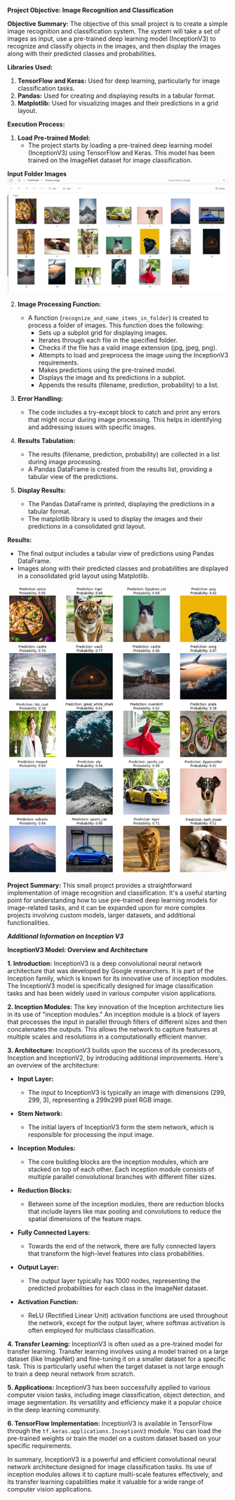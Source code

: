 **Project Objective: Image Recognition and Classification**

**Objective Summary:**
The objective of this small project is to create a simple image recognition and classification system. The system will take a set of images as input, use a pre-trained deep learning model (InceptionV3) to recognize and classify objects in the images, and then display the images along with their predicted classes and probabilities.

**Libraries Used:**
1. **TensorFlow and Keras:** Used for deep learning, particularly for image classification tasks.
2. **Pandas:** Used for creating and displaying results in a tabular format.
3. **Matplotlib:** Used for visualizing images and their predictions in a grid layout.

**Execution Process:**

1. **Load Pre-trained Model:**
   - The project starts by loading a pre-trained deep learning model (InceptionV3) using TensorFlow and Keras. This model has been trained on the ImageNet dataset for image classification.
     
**Input Folder Images**
![Input_Image](asset/Input_Image.png)

2. **Image Processing Function:**
   - A function (`recognize_and_name_items_in_folder`) is created to process a folder of images. This function does the following:
     - Sets up a subplot grid for displaying images.
     - Iterates through each file in the specified folder.
     - Checks if the file has a valid image extension (jpg, jpeg, png).
     - Attempts to load and preprocess the image using the InceptionV3 requirements.
     - Makes predictions using the pre-trained model.
     - Displays the image and its predictions in a subplot.
     - Appends the results (filename, prediction, probability) to a list.

3. **Error Handling:**
   - The code includes a try-except block to catch and print any errors that might occur during image processing. This helps in identifying and addressing issues with specific images.

4. **Results Tabulation:**
   - The results (filename, prediction, probability) are collected in a list during image processing.
   - A Pandas DataFrame is created from the results list, providing a tabular view of the predictions.

5. **Display Results:**
   - The Pandas DataFrame is printed, displaying the predictions in a tabular format.
   - The matplotlib library is used to display the images and their predictions in a consolidated grid layout.

**Results:**
- The final output includes a tabular view of predictions using Pandas DataFrame.
- Images along with their predicted classes and probabilities are displayed in a consolidated grid layout using Matplotlib.

 ![Classification_Output](asset/Classification_Output.png)

**Project Summary:**
This small project provides a straightforward implementation of image recognition and classification. It's a useful starting point for understanding how to use pre-trained deep learning models for image-related tasks, and it can be expanded upon for more complex projects involving custom models, larger datasets, and additional functionalities.

***Additional Information on Inception V3***

**InceptionV3 Model: Overview and Architecture**

**1. Introduction:**
InceptionV3 is a deep convolutional neural network architecture that was developed by Google researchers. It is part of the Inception family, which is known for its innovative use of inception modules. The InceptionV3 model is specifically designed for image classification tasks and has been widely used in various computer vision applications.

**2. Inception Modules:**
The key innovation of the Inception architecture lies in its use of "inception modules." An inception module is a block of layers that processes the input in parallel through filters of different sizes and then concatenates the outputs. This allows the network to capture features at multiple scales and resolutions in a computationally efficient manner.

**3. Architecture:**
InceptionV3 builds upon the success of its predecessors, Inception and InceptionV2, by introducing additional improvements. Here's an overview of the architecture:

   - **Input Layer:**
     - The input to InceptionV3 is typically an image with dimensions (299, 299, 3), representing a 299x299 pixel RGB image.

   - **Stem Network:**
     - The initial layers of InceptionV3 form the stem network, which is responsible for processing the input image.

   - **Inception Modules:**
     - The core building blocks are the inception modules, which are stacked on top of each other. Each inception module consists of multiple parallel convolutional branches with different filter sizes.

   - **Reduction Blocks:**
     - Between some of the inception modules, there are reduction blocks that include layers like max pooling and convolutions to reduce the spatial dimensions of the feature maps.

   - **Fully Connected Layers:**
     - Towards the end of the network, there are fully connected layers that transform the high-level features into class probabilities.

   - **Output Layer:**
     - The output layer typically has 1000 nodes, representing the predicted probabilities for each class in the ImageNet dataset.

   - **Activation Function:**
     - ReLU (Rectified Linear Unit) activation functions are used throughout the network, except for the output layer, where softmax activation is often employed for multiclass classification.

**4. Transfer Learning:**
InceptionV3 is often used as a pre-trained model for transfer learning. Transfer learning involves using a model trained on a large dataset (like ImageNet) and fine-tuning it on a smaller dataset for a specific task. This is particularly useful when the target dataset is not large enough to train a deep neural network from scratch.

**5. Applications:**
InceptionV3 has been successfully applied to various computer vision tasks, including image classification, object detection, and image segmentation. Its versatility and efficiency make it a popular choice in the deep learning community.

**6. TensorFlow Implementation:**
InceptionV3 is available in TensorFlow through the `tf.keras.applications.InceptionV3` module. You can load the pre-trained weights or train the model on a custom dataset based on your specific requirements.

In summary, InceptionV3 is a powerful and efficient convolutional neural network architecture designed for image classification tasks. Its use of inception modules allows it to capture multi-scale features effectively, and its transfer learning capabilities make it valuable for a wide range of computer vision applications.
